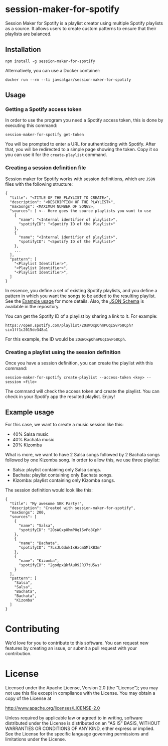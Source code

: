 # session-maker-for-spotify

Session Maker for Spotify is a playlist creator using multiple Spotify playlists as a source.
It allows users to create custom patterns to ensure that their playlists are balanced.

## Installation

```
npm install -g session-maker-for-spotify
```

Alternatively, you can use a Docker container:

```
docker run --rm --ti javsalgar/session-maker-for-spotify
```

## Usage

### Getting a Spotify access token

In order to use the program you need a Spotify access token, this is done by executing this command:

```
session-maker-for-spotify get-token
```

You will be prompted to enter a URL for authenticating with Spotify. After that, you will be redirected to a simple page showing the token. Copy it so you can use it for the `create-playlist` command.

### Creating a session definition file

Session maker for Spotify works with session definitions, which are `JSON` files with the following structure:

```
{
  "title": "<TITLE OF THE PLAYLIST TO CREATE>",
  "description": "<DESCRIPTION OF THE PLAYLIST>",
  "maxSongs": <MAXIMUM NUMBER OF SONGS>,
  "sources": [ <-- Here goes the source playlists you want to use
    {
      "name": "<Internal identifier of playlist>",
      "spotifyID": "<Spotify ID of the Playlist>"
    },
    {
      "name": "<Internal identifier of playlist>",
      "spotifyID": "<Spotify ID of the Playlist>"
    },
    ...
  ],
  "pattern": [
    "<Playlist Identifier>",
    "<Playlist Identifier>",
    "<Playlist Identifier>",
  ]
}
```

In essence, you define a set of existing Spotify playlists, and you define a pattern in which you want
the songs to be added to the resulting playlist. See the [Example usage](#example-usage) for more details.
Also, the [JSON Schema](https://github.com/javsalgar/spotify-session-maker/blob/main/schema.json) is available in the repository.

You can get the Spotify ID of a playlist by sharing a link to it. For example:

```
https://open.spotify.com/playlist/2OsWOxpOhmPUqISvPo8Cph?si=1ff1c2015de348a1
```

For this example, the ID would be `2OsWOxpOhmPUqISvPo8Cph`.

### Creating a playlist using the session definition

Once you have a session definition, you can create the playlist with this command:

```
session-maker-for-spotify create-playlist --access-token <key> --session <file>
```

The command will check the access token and create the playlist. You can check in
your Spotify app the resulted playlist. Enjoy!

## Example usage

For this case, we want to create a music session like this:

- 40% Salsa music
- 40% Bachata music
- 20% Kizomba

What is more, we want to have 2 Salsa songs followed by 2 Bachata songs followed
by one Kizomba song. In order to allow this, we use three playlist:

- Salsa: playlist containing only Salsa songs.
- Bachata: playlist containing only Bachata songs.
- Kizomba: playlist containing only Kizomba songs.

The session definition would look like this:

```
{
  "title": "My awesome SBK Party!",
  "description": "Created with session-maker-for-spotify",
  "maxSongs": 200,
  "sources": [
    {
      "name": "Salsa",
      "spotifyID": "2OsWOxpOhmPUqISvPo8Cph"
    },
    {
      "name": "Bachata",
      "spotifyID": "7LsJLGdokIxHxcmGMlXB3m"
    },
    {
      "name": "Kizomba",
      "spotifyID": "2godpxQkfAuR9JRJ7tU5ws"
    }
  ],
  "pattern": [
    "Salsa",
    "Salsa",
    "Bachata",
    "Bachata",
    "Kizomba"
  ]
}
```

# Contributing
We'd love for you to contribute to this software. You can request new features by creating an issue, or submit a pull request with your contribution.

# License

Licensed under the Apache License, Version 2.0 (the "License"); you may not use this file except in compliance with the License. You may obtain a copy of the License at

http://www.apache.org/licenses/LICENSE-2.0

Unless required by applicable law or agreed to in writing, software distributed under the License is distributed on an "AS IS" BASIS, WITHOUT WARRANTIES OR CONDITIONS OF ANY KIND, either express or implied. See the License for the specific language governing permissions and limitations under the License.
